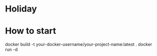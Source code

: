 # Holiday

# How to start

docker build -t your-docker-username/your-project-name:latest .
docker run -d
